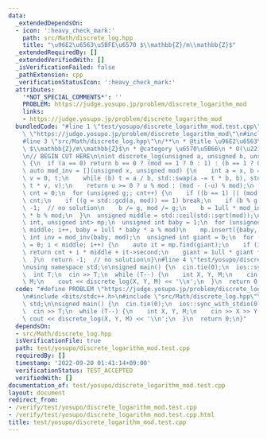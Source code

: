 ```yaml
---
data:
  _extendedDependsOn:
  - icon: ':heavy_check_mark:'
    path: src/Math/discrete_log.hpp
    title: "\u96E2\u6563\u5BFE\u6570 $\\mathbb{Z}/m\\mathbb{Z}$"
  _extendedRequiredBy: []
  _extendedVerifiedWith: []
  _isVerificationFailed: false
  _pathExtension: cpp
  _verificationStatusIcon: ':heavy_check_mark:'
  attributes:
    '*NOT_SPECIAL_COMMENTS*': ''
    PROBLEM: https://judge.yosupo.jp/problem/discrete_logarithm_mod
    links:
    - https://judge.yosupo.jp/problem/discrete_logarithm_mod
  bundledCode: "#line 1 \"test/yosupo/discrete_logarithm_mod.test.cpp\"\n#define PROBLEM\
    \ \"https://judge.yosupo.jp/problem/discrete_logarithm_mod\"\n#include <bits/stdc++.h>\n\
    #line 3 \"src/Math/discrete_log.hpp\"\n/**\n * @title \u96E2\u6563\u5BFE\u6570\
    \ $\\mathbb{Z}/m\\mathbb{Z}$\n * @category \u6570\u5B66\n * O(\u221Amod)\n */\n\
    \n// BEGIN CUT HERE\n\nint discrete_log(unsigned a, unsigned b, unsigned mod)\
    \ {\n  if (a == 0) return b == 0 ? (mod == 1 ? 0 : 1) : (b == 1 ? 0 : -1);\n \
    \ auto mod_inv = [](unsigned x, unsigned mod) {\n    int a = x, b = mod, u = 1,\
    \ v = 0, t;\n    while (b) t = a / b, std::swap(a -= t * b, b), std::swap(u -=\
    \ t * v, v);\n    return u >= 0 ? u % mod : (mod - (-u) % mod);\n  };\n  unsigned\
    \ cnt = 0;\n  for (unsigned g;; cnt++) {\n    if ((b == 1) || (mod == 1)) return\
    \ cnt;\n    if ((g = std::gcd(a, mod)) == 1) break;\n    if (b % g != 0) return\
    \ -1;  // no solution\n    b /= g, mod /= g;\n    b = 1ull * mod_inv(a / g, mod)\
    \ * b % mod;\n  }\n  unsigned middle = std::ceil(std::sqrt(mod));\n  std::unordered_map<unsigned\
    \ int, unsigned int> mp;\n  unsigned int baby = 1;\n  for (unsigned i = 0; i <\
    \ middle; i++, baby = 1ull * baby * a % mod)\n    mp.insert({baby, i});\n  unsigned\
    \ int inv = mod_inv(baby, mod);\n  unsigned int giant = b;\n  for (unsigned i\
    \ = 0; i < middle; i++) {\n    auto it = mp.find(giant);\n    if (it != mp.end())\
    \ return cnt + i * middle + it->second;\n    giant = 1ull * giant * inv % mod;\n\
    \  }\n  return -1;  // no solution\n}\n#line 4 \"test/yosupo/discrete_logarithm_mod.test.cpp\"\
    \nusing namespace std;\n\nsigned main() {\n  cin.tie(0);\n  ios::sync_with_stdio(0);\n\
    \  int T;\n  cin >> T;\n  while (T--) {\n    int X, Y, M;\n    cin >> X >> Y >>\
    \ M;\n    cout << discrete_log(X, Y, M) << '\\n';\n  }\n  return 0;\n}\n"
  code: "#define PROBLEM \"https://judge.yosupo.jp/problem/discrete_logarithm_mod\"\
    \n#include <bits/stdc++.h>\n#include \"src/Math/discrete_log.hpp\"\nusing namespace\
    \ std;\n\nsigned main() {\n  cin.tie(0);\n  ios::sync_with_stdio(0);\n  int T;\n\
    \  cin >> T;\n  while (T--) {\n    int X, Y, M;\n    cin >> X >> Y >> M;\n   \
    \ cout << discrete_log(X, Y, M) << '\\n';\n  }\n  return 0;\n}"
  dependsOn:
  - src/Math/discrete_log.hpp
  isVerificationFile: true
  path: test/yosupo/discrete_logarithm_mod.test.cpp
  requiredBy: []
  timestamp: '2022-09-20 01:41:14+09:00'
  verificationStatus: TEST_ACCEPTED
  verifiedWith: []
documentation_of: test/yosupo/discrete_logarithm_mod.test.cpp
layout: document
redirect_from:
- /verify/test/yosupo/discrete_logarithm_mod.test.cpp
- /verify/test/yosupo/discrete_logarithm_mod.test.cpp.html
title: test/yosupo/discrete_logarithm_mod.test.cpp
---
```


